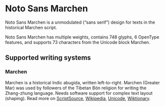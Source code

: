 
# Noto Sans Marchen

Noto Sans Marchen is a unmodulated (“sans serif”) design for texts in the historical Marchen script. 

Noto Sans Marchen has multiple weights, contains 748 glyphs, 6 OpenType features, and supports 73 characters from the Unicode block Marchen.


## Supported writing systems


### Marchen

Marchen is a historical Indic abugida, written left-to-right. Marchen (Greater Mar) was used by followers of the Tibetan Bön religion for writing the Zhang-zhung language. Needs software support for complex text layout (shaping). Read more on [ScriptSource](https://scriptsource.org/scr/Marc), [Wikipedia](https://en.wikipedia.org/wiki/ISO_15924:Marc), [Unicode](https://www.unicode.org/versions/Unicode13.0.0/ch14.pdf#G38187), [Wiktionary](https://en.wiktionary.org/wiki/Category:Marchen_script).

